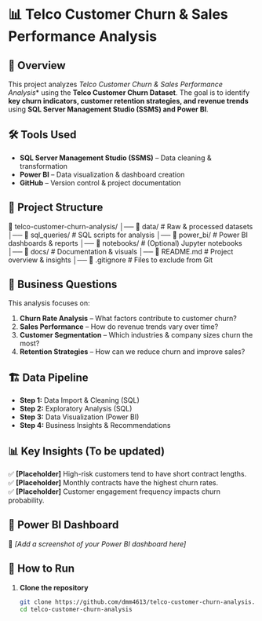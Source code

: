 # 📊 Telco Customer Churn & Sales Performance Analysis

## 🚀 Overview
This project analyzes *Telco Customer Churn & Sales Performance Analysis** using the **Telco Customer Churn Dataset**. The goal is to identify **key churn indicators, customer retention strategies, and revenue trends** using **SQL Server Management Studio (SSMS) and Power BI**.

## 🛠️ Tools Used
- **SQL Server Management Studio (SSMS)** – Data cleaning & transformation
- **Power BI** – Data visualization & dashboard creation
- **GitHub** – Version control & project documentation

## 📂 Project Structure
📂 telco-customer-churn-analysis/ │── 📁 data/ # Raw & processed datasets │── 📁 sql_queries/ # SQL scripts for analysis │── 📁 power_bi/ # Power BI dashboards & reports │── 📁 notebooks/ # (Optional) Jupyter notebooks │── 📁 docs/ # Documentation & visuals │── 📄 README.md # Project overview & insights │── 📄 .gitignore # Files to exclude from Git

## 🎯 Business Questions
This analysis focuses on:
1. **Churn Rate Analysis** – What factors contribute to customer churn?
2. **Sales Performance** – How do revenue trends vary over time?
3. **Customer Segmentation** – Which industries & company sizes churn the most?
4. **Retention Strategies** – How can we reduce churn and improve sales?

## 🏗️ Data Pipeline
- **Step 1:** Data Import & Cleaning (SQL)
- **Step 2:** Exploratory Analysis (SQL)
- **Step 3:** Data Visualization (Power BI)
- **Step 4:** Business Insights & Recommendations

## 📊 Key Insights (To be updated)
✅ **[Placeholder]** High-risk customers tend to have short contract lengths.  
✅ **[Placeholder]** Monthly contracts have the highest churn rates.  
✅ **[Placeholder]** Customer engagement frequency impacts churn probability.  

## 📸 Power BI Dashboard
📌 *[Add a screenshot of your Power BI dashboard here]*

## 📝 How to Run
1. **Clone the repository**  
   ```bash
   git clone https://github.com/dmm4613/telco-customer-churn-analysis.git
   cd telco-customer-churn-analysis
